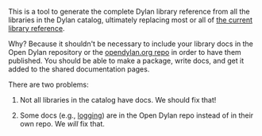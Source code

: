 This is a tool to generate the complete Dylan library reference from all the
libraries in the Dylan catalog, ultimately replacing most or all of
[the current library reference](http://opendylan.org/documentation/library-reference).

Why?  Because it shouldn't be necessary to include your library docs in the
Open Dylan repository or the [opendylan.org
repo](https://github.com/dylan-lang/website) in order to have them
published. You should be able to make a package, write docs, and get it added
to the shared documentation pages.

There are two problems:

1.  Not all libraries in the catalog have docs. We should fix that!

2.  Some docs (e.g., [logging](https://github.com/dylan-lang/logging)) are in
    the Open Dylan repo instead of in their own repo. We _will_ fix that.
